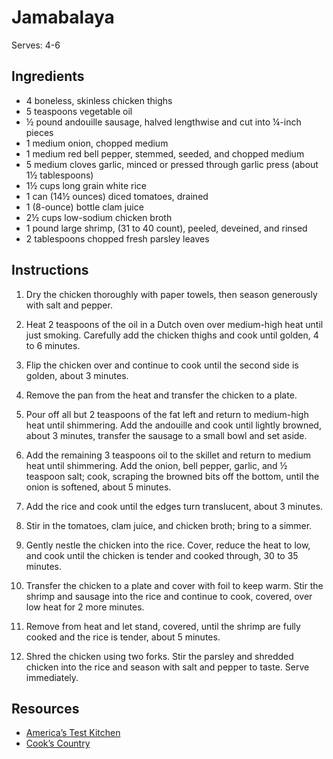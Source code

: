 # Jamabalaya

Serves: 4-6

## Ingredients

* 4 boneless, skinless chicken thighs
* 5 teaspoons vegetable oil
* ½ pound andouille sausage, halved lengthwise and cut into ¼-inch pieces
* 1 medium onion, chopped medium
* 1 medium red bell pepper, stemmed, seeded, and chopped medium
* 5 medium cloves garlic, minced or pressed through garlic press (about 1½ tablespoons)
* 1½ cups long grain white rice
* 1 can (14½ ounces) diced tomatoes, drained
* 1 (8-ounce) bottle clam juice
* 2½ cups low-sodium chicken broth
* 1 pound large shrimp, (31 to 40 count), peeled, deveined, and rinsed
* 2 tablespoons chopped fresh parsley leaves

## Instructions

1. Dry the chicken thoroughly with paper towels, then season generously with salt and pepper.

2. Heat 2 teaspoons of the oil in a Dutch oven over medium-high heat until just smoking. Carefully add the chicken thighs and cook until golden, 4 to 6 minutes.

3. Flip the chicken over and continue to cook until the second side is golden, about 3 minutes.

4. Remove the pan from the heat and transfer the chicken to a plate.

5. Pour off all but 2 teaspoons of the fat left and return to medium-high heat until shimmering. Add the andouille and cook until lightly browned, about 3 minutes, transfer the sausage to a small bowl and set aside.

6. Add the remaining 3 teaspoons oil to the skillet and return to medium heat until shimmering. Add the onion, bell pepper, garlic, and ½ teaspoon salt; cook, scraping the browned bits off the bottom, until the onion is softened, about 5 minutes.

7. Add the rice and cook until the edges turn translucent, about 3 minutes.

8. Stir in the tomatoes, clam juice, and chicken broth; bring to a simmer.

9. Gently nestle the chicken into the rice. Cover, reduce the heat to low, and cook until the chicken is tender and cooked through, 30 to 35 minutes.

10. Transfer the chicken to a plate and cover with foil to keep warm. Stir the shrimp and sausage into the rice and continue to cook, covered, over low heat for 2 more minutes.

11. Remove from heat and let stand, covered, until the shrimp are fully cooked and the rice is tender, about 5 minutes.

12. Shred the chicken using two forks. Stir the parsley and shredded chicken into the rice and season with salt and pepper to taste. Serve immediately.

## Resources

* [America’s Test Kitchen](https://www.americastestkitchen.com/recipes/2291-skillet-jambalaya)
* [Cook’s Country](http://www.cookscountry.com/recipes/4849-jambalaya)
